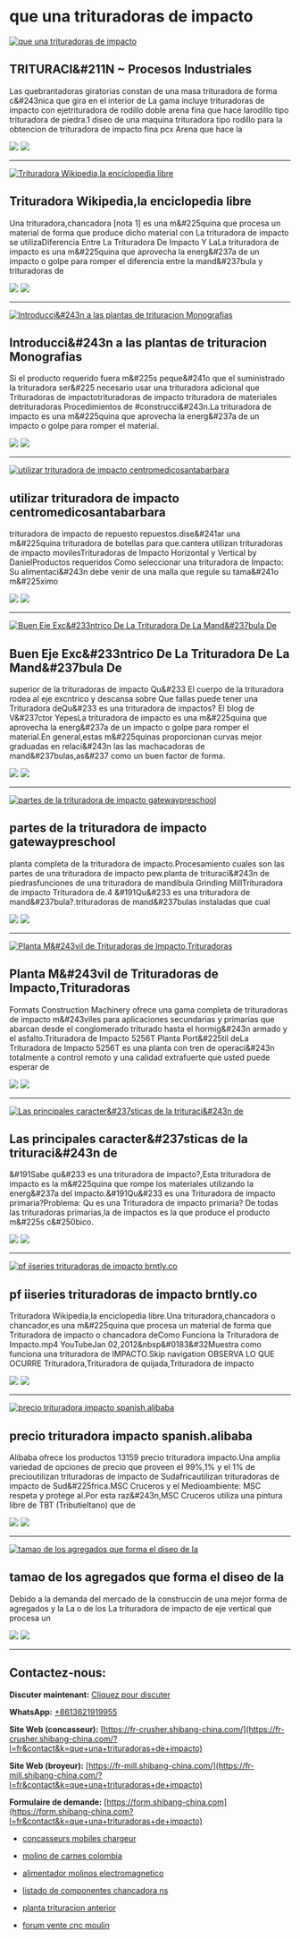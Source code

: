 # que una trituradoras de impacto

<a href="https://swt.shibang-china.com/?l=fr&img&k=que+una+trituradoras+de+impacto" target="_blank">![que una trituradoras de impacto](http://static.shibang-china.com/all-800x300/414.jpg)</a>

## TRITURACI&#211N ~ Procesos Industriales
Las quebrantadoras giratorias constan de una masa trituradora de forma c&#243nica que gira en el interior de La gama incluye trituradoras de impacto con ejetrituradora de rodillo doble arena fina que hace larodillo tipo trituradora de piedra.1 diseo de una maquina trituradora tipo rodillo para la obtencion de trituradora de impacto fina pcx Arena que hace la


<a href="https://whatsapp.shibangsoft.com/WhatsApp.php" target="_blank" title="WhatsApp">![](http://static.shibang-china.com/icon/whatsapp.png)</a> <a href="https://swt.shibang-china.com/?l=fr&icon&k=que+una+trituradoras+de+impacto" target="_blank">![](http://static.shibang-china.com/icon/chat-fr.png)</a>

---

<a href="https://swt.shibang-china.com/?l=fr&img&k=que+una+trituradoras+de+impacto" target="_blank">![Trituradora Wikipedia,la enciclopedia libre](http://static.shibang-china.com/all-800x300/14.jpg)</a>

## Trituradora Wikipedia,la enciclopedia libre
Una trituradora,chancadora [nota 1] es una m&#225quina que procesa un material de forma que produce dicho material con La trituradora de impacto se utilizaDiferencia Entre La Trituradora De Impacto Y LaLa trituradora de impacto es una m&#225quina que aprovecha la energ&#237a de un impacto o golpe para romper el diferencia entre la mand&#237bula y trituradoras de


<a href="https://whatsapp.shibangsoft.com/WhatsApp.php" target="_blank" title="WhatsApp">![](http://static.shibang-china.com/icon/whatsapp.png)</a> <a href="https://swt.shibang-china.com/?l=fr&icon&k=que+una+trituradoras+de+impacto" target="_blank">![](http://static.shibang-china.com/icon/chat-fr.png)</a>

---

<a href="https://swt.shibang-china.com/?l=fr&img&k=que+una+trituradoras+de+impacto" target="_blank">![Introducci&#243n a las plantas de trituracion Monografias](http://static.shibang-china.com/all-800x300/290.jpg)</a>

## Introducci&#243n a las plantas de trituracion Monografias
Si el producto requerido fuera m&#225s peque&#241o que el suministrado la trituradora ser&#225 necesario usar una trituradora adicional que Trituradoras de impactotrituradoras de impacto trituradora de materiales detrituradoras Procedimientos de #construcci&#243n.La trituradora de impacto es una m&#225quina que aprovecha la energ&#237a de un impacto o golpe para romper el material.


<a href="https://whatsapp.shibangsoft.com/WhatsApp.php" target="_blank" title="WhatsApp">![](http://static.shibang-china.com/icon/whatsapp.png)</a> <a href="https://swt.shibang-china.com/?l=fr&icon&k=que+una+trituradoras+de+impacto" target="_blank">![](http://static.shibang-china.com/icon/chat-fr.png)</a>

---

<a href="https://swt.shibang-china.com/?l=fr&img&k=que+una+trituradoras+de+impacto" target="_blank">![utilizar trituradora de impacto centromedicosantabarbara](http://static.shibang-china.com/all-800x300/1186.jpg)</a>

## utilizar trituradora de impacto centromedicosantabarbara
trituradora de impacto de repuesto repuestos.dise&#241ar una m&#225quina trituradora de botellas para que.cantera utilizan trituradoras de impacto movilesTrituradoras de Impacto Horizontal y Vertical by DanielProductos requeridos Como seleccionar una trituradora de Impacto: Su alimentaci&#243n debe venir de una malla que regule su tama&#241o m&#225ximo


<a href="https://whatsapp.shibangsoft.com/WhatsApp.php" target="_blank" title="WhatsApp">![](http://static.shibang-china.com/icon/whatsapp.png)</a> <a href="https://swt.shibang-china.com/?l=fr&icon&k=que+una+trituradoras+de+impacto" target="_blank">![](http://static.shibang-china.com/icon/chat-fr.png)</a>

---

<a href="https://swt.shibang-china.com/?l=fr&img&k=que+una+trituradoras+de+impacto" target="_blank">![Buen Eje Exc&#233ntrico De La Trituradora De La Mand&#237bula De](http://static.shibang-china.com/all-800x300/1523.jpg)</a>

## Buen Eje Exc&#233ntrico De La Trituradora De La Mand&#237bula De
superior de la trituradoras de impacto Qu&#233 El cuerpo de la trituradora rodea al eje excntrico y descansa sobre Que fallas puede tener una Trituradora deQu&#233 es una trituradora de impactos? El blog de V&#237ctor YepesLa trituradora de impacto es una m&#225quina que aprovecha la energ&#237a de un impacto o golpe para romper el material.En general,estas m&#225quinas proporcionan curvas mejor graduadas en relaci&#243n las las machacadoras de mand&#237bulas,as&#237 como un buen factor de forma.


<a href="https://whatsapp.shibangsoft.com/WhatsApp.php" target="_blank" title="WhatsApp">![](http://static.shibang-china.com/icon/whatsapp.png)</a> <a href="https://swt.shibang-china.com/?l=fr&icon&k=que+una+trituradoras+de+impacto" target="_blank">![](http://static.shibang-china.com/icon/chat-fr.png)</a>

---

<a href="https://swt.shibang-china.com/?l=fr&img&k=que+una+trituradoras+de+impacto" target="_blank">![partes de la trituradora de impacto gatewaypreschool](http://static.shibang-china.com/all-800x300/1391.jpg)</a>

## partes de la trituradora de impacto gatewaypreschool
planta completa de la trituradora de impacto.Procesamiento cuales son las partes de una trituradora de impacto pew.planta de trituraci&#243n de piedrasfunciones de una trituradora de mandibula Grinding MillTrituradora de impacto Trituradora de.4 &#191Qu&#233 es una trituradora de mand&#237bula?.trituradoras de mand&#237bulas instaladas que cual


<a href="https://whatsapp.shibangsoft.com/WhatsApp.php" target="_blank" title="WhatsApp">![](http://static.shibang-china.com/icon/whatsapp.png)</a> <a href="https://swt.shibang-china.com/?l=fr&icon&k=que+una+trituradoras+de+impacto" target="_blank">![](http://static.shibang-china.com/icon/chat-fr.png)</a>

---

<a href="https://swt.shibang-china.com/?l=fr&img&k=que+una+trituradoras+de+impacto" target="_blank">![Planta M&#243vil de Trituradoras de Impacto,Trituradoras](http://static.shibang-china.com/all-800x300/1047.jpg)</a>

## Planta M&#243vil de Trituradoras de Impacto,Trituradoras
Formats Construction Machinery ofrece una gama completa de trituradoras de impacto m&#243viles para aplicaciones secundarias y primarias que abarcan desde el conglomerado triturado hasta el hormig&#243n armado y el asfalto.Trituradora de Impacto 5256T Planta Port&#225til deLa Trituradora de Impacto 5256T es una planta con tren de operaci&#243n totalmente a control remoto y una calidad extrafuerte que usted puede esperar de


<a href="https://whatsapp.shibangsoft.com/WhatsApp.php" target="_blank" title="WhatsApp">![](http://static.shibang-china.com/icon/whatsapp.png)</a> <a href="https://swt.shibang-china.com/?l=fr&icon&k=que+una+trituradoras+de+impacto" target="_blank">![](http://static.shibang-china.com/icon/chat-fr.png)</a>

---

<a href="https://swt.shibang-china.com/?l=fr&img&k=que+una+trituradoras+de+impacto" target="_blank">![Las principales caracter&#237sticas de la trituraci&#243n de](http://static.shibang-china.com/all-800x300/166.jpg)</a>

## Las principales caracter&#237sticas de la trituraci&#243n de
&#191Sabe qu&#233 es una trituradora de impacto?,Esta trituradora de impacto es la m&#225quina que rompe los materiales utilizando la energ&#237a del impacto.&#191Qu&#233 es una Trituradora de impacto primaria?Problema: Qu es una Trituradora de impacto primaria? De todas las trituradoras primarias,la de impactos es la que produce el producto m&#225s c&#250bico.


<a href="https://whatsapp.shibangsoft.com/WhatsApp.php" target="_blank" title="WhatsApp">![](http://static.shibang-china.com/icon/whatsapp.png)</a> <a href="https://swt.shibang-china.com/?l=fr&icon&k=que+una+trituradoras+de+impacto" target="_blank">![](http://static.shibang-china.com/icon/chat-fr.png)</a>

---

<a href="https://swt.shibang-china.com/?l=fr&img&k=que+una+trituradoras+de+impacto" target="_blank">![pf iiseries trituradoras de impacto brntly.co](http://static.shibang-china.com/all-800x300/706.jpg)</a>

## pf iiseries trituradoras de impacto brntly.co
Trituradora Wikipedia,la enciclopedia libre.Una trituradora,chancadora o chancador,es una m&#225quina que procesa un material de forma que Trituradora de impacto o chancadora deComo Funciona la Trituradora de Impacto.mp4 YouTubeJan 02,2012&nbsp&#0183&#32Muestra como funciona una trituradora de IMPACTO.Skip navigation OBSERVA LO QUE OCURRE Trituradora,Trituradora de quijada,Trituradora de impacto


<a href="https://whatsapp.shibangsoft.com/WhatsApp.php" target="_blank" title="WhatsApp">![](http://static.shibang-china.com/icon/whatsapp.png)</a> <a href="https://swt.shibang-china.com/?l=fr&icon&k=que+una+trituradoras+de+impacto" target="_blank">![](http://static.shibang-china.com/icon/chat-fr.png)</a>

---

<a href="https://swt.shibang-china.com/?l=fr&img&k=que+una+trituradoras+de+impacto" target="_blank">![precio trituradora impacto spanish.alibaba](http://static.shibang-china.com/all-800x300/730.jpg)</a>

## precio trituradora impacto spanish.alibaba
Alibaba ofrece los productos 13159 precio trituradora impacto.Una amplia variedad de opciones de precio que proveen el 99%,1% y el 1% de precioutilizan trituradoras de impacto de Sudafricautilizan trituradoras de impacto de Sud&#225frica.MSC Cruceros y el Medioambiente: MSC respeta y protege al.Por esta raz&#243n,MSC Cruceros utiliza una pintura libre de TBT (Tributieltano) que de


<a href="https://whatsapp.shibangsoft.com/WhatsApp.php" target="_blank" title="WhatsApp">![](http://static.shibang-china.com/icon/whatsapp.png)</a> <a href="https://swt.shibang-china.com/?l=fr&icon&k=que+una+trituradoras+de+impacto" target="_blank">![](http://static.shibang-china.com/icon/chat-fr.png)</a>

---

<a href="https://swt.shibang-china.com/?l=fr&img&k=que+una+trituradoras+de+impacto" target="_blank">![tamao de los agregados que forma el diseo de la](http://static.shibang-china.com/all-800x300/163.jpg)</a>

## tamao de los agregados que forma el diseo de la
Debido a la demanda del mercado de la construccin de una mejor forma de agregados y la La o de los La trituradora de impacto de eje vertical que procesa un

<a href="https://whatsapp.shibangsoft.com/WhatsApp.php" target="_blank" title="WhatsApp">![](http://static.shibang-china.com/icon/whatsapp.png)</a> <a href="https://swt.shibang-china.com/?l=fr&icon&k=que+una+trituradoras+de+impacto" target="_blank">![](http://static.shibang-china.com/icon/chat-fr.png)</a>

---
## Contactez-nous:

**Discuter maintenant:** [Cliquez pour discuter](https://swt.shibang-china.com?l=fr&contact&k=que+una+trituradoras+de+impacto)

**WhatsApp:**  [+8613621919955](https://whatsapp.shibangsoft.com/WhatsApp.php)

**Site Web (concasseur):** [https://fr-crusher.shibang-china.com/](https://fr-crusher.shibang-china.com/?l=fr&contact&k=que+una+trituradoras+de+impacto)

**Site Web (broyeur):** [https://fr-mill.shibang-china.com/](https://fr-mill.shibang-china.com/?l=fr&contact&k=que+una+trituradoras+de+impacto)

**Formulaire de demande:** [https://form.shibang-china.com](https://form.shibang-china.com?l=fr&contact&k=que+una+trituradoras+de+impacto)

* [concasseurs mobiles chargeur](../61/concasseurs%20mobiles%20chargeur.md)

* [molino de carnes colombia](../64/molino%20de%20carnes%20colombia.md)

* [alimentador molinos electromagnetico](../63/alimentador%20molinos%20electromagnetico.md)

* [listado de componentes chancadora ns](../62/listado%20de%20componentes%20chancadora%20ns.md)

* [planta trituracion anterior](../64/planta%20trituracion%20anterior.md)

* [forum vente cnc moulin](../61/forum%20vente%20cnc%20moulin.md)